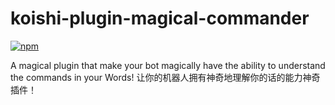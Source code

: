 # koishi-plugin-magical-commander

[![npm](https://img.shields.io/npm/v/@seidko/koishi-plugin-magical-commander?style=flat-square)](https://www.npmjs.com/package/@seidko/koishi-plugin-magical-commander)

A magical plugin that make your bot magically have the ability to understand the commands in your Words!
让你的机器人拥有神奇地理解你的话的能力神奇插件！